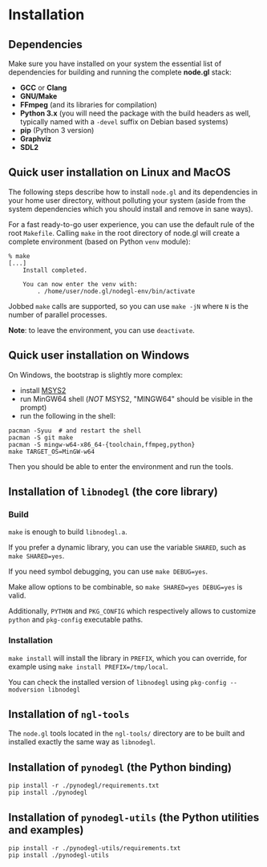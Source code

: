 # Installation

## Dependencies

Make sure you have installed on your system the essential list of dependencies
for building and running the complete **node.gl** stack:

- **GCC** or **Clang**
- **GNU/Make**
- **FFmpeg** (and its libraries for compilation)
- **Python 3.x** (you will need the package with the build headers as well,
  typically named with a `-devel` suffix on Debian based systems)
- **pip** (Python 3 version)
- **Graphviz**
- **SDL2**

## Quick user installation on Linux and MacOS

The following steps describe how to install `node.gl` and its dependencies in
your home user directory, without polluting your system (aside from the system
dependencies which you should install and remove in sane ways).

For a fast ready-to-go user experience, you can use the default rule of the
root `Makefile`.  Calling `make` in the root directory of node.gl will create a
complete environment (based on Python `venv` module):

```shell
% make
[...]
    Install completed.

    You can now enter the venv with:
        . /home/user/node.gl/nodegl-env/bin/activate
```

Jobbed `make` calls are supported, so you can use `make -jN` where `N` is the
number of parallel processes.

**Note**: to leave the environment, you can use `deactivate`.

## Quick user installation on Windows

On Windows, the bootstrap is slightly more complex:

- install [MSYS2](https://www.msys2.org/)
- run MinGW64 shell (*NOT* MSYS2, "MINGW64" should be visible in the prompt)
- run the following in the shell:
```shell
pacman -Syuu  # and restart the shell
pacman -S git make
pacman -S mingw-w64-x86_64-{toolchain,ffmpeg,python}
make TARGET_OS=MinGW-w64
```

Then you should be able to enter the environment and run the tools.

## Installation of `libnodegl` (the core library)

### Build

`make` is enough to build `libnodegl.a`.

If you prefer a dynamic library, you can use the variable `SHARED`, such as
`make SHARED=yes`.

If you need symbol debugging, you can use `make DEBUG=yes`.

Make allow options to be combinable, so `make SHARED=yes DEBUG=yes` is valid.

Additionally, `PYTHON` and `PKG_CONFIG` which respectively allows to customize
`python` and `pkg-config` executable paths.

### Installation

`make install` will install the library in `PREFIX`, which you can override,
for example using `make install PREFIX=/tmp/local`.

You can check the installed version of `libnodegl` using `pkg-config
--modversion libnodegl`

## Installation of `ngl-tools`

The `node.gl` tools located in the `ngl-tools/` directory are to be built and
installed exactly the same way as `libnodegl`.

## Installation of `pynodegl` (the Python binding)

```shell
pip install -r ./pynodegl/requirements.txt
pip install ./pynodegl
```

## Installation of `pynodegl-utils` (the Python utilities and examples)

```shell
pip install -r ./pynodegl-utils/requirements.txt
pip install ./pynodegl-utils
```
